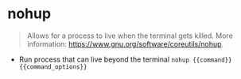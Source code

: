 # nohup
> Allows for a process to live when the terminal gets killed.
> More information: <https://www.gnu.org/software/coreutils/nohup>.

- Run process that can live beyond the terminal
`nohup {{command}} {{command_options}}`
